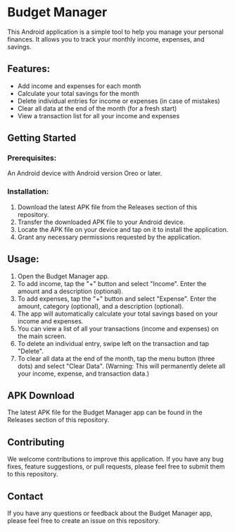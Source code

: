 <h1>Budget Manager</h1>
    <p>This Android application is a simple tool to help you manage your personal finances. It allows you to track your monthly income, expenses, and savings.</p>

<h2>Features:</h2>
    <ul>
        <li>Add income and expenses for each month</li>
        <li>Calculate your total savings for the month</li>
        <li>Delete individual entries for income or expenses (in case of mistakes)</li>
        <li>Clear all data at the end of the month (for a fresh start)</li>
        <li>View a transaction list for all your income and expenses</li>
    </ul>

<h2>Getting Started</h2>

<h3>Prerequisites:</h3>
    <p>An Android device with Android version Oreo or later.</p>

<h3>Installation:</h3>
    <ol>
        <li>Download the latest APK file from the Releases section of this repository.</li>
        <li>Transfer the downloaded APK file to your Android device.</li>
        <li>Locate the APK file on your device and tap on it to install the application.</li>
        <li>Grant any necessary permissions requested by the application.</li>
    </ol>

<h2>Usage:</h2>
    <ol>
        <li>Open the Budget Manager app.</li>
        <li>To add income, tap the "+" button and select "Income". Enter the amount and a description (optional).</li>
        <li>To add expenses, tap the "+" button and select "Expense". Enter the amount, category (optional), and a description (optional).</li>
        <li>The app will automatically calculate your total savings based on your income and expenses.</li>
        <li>You can view a list of all your transactions (income and expenses) on the main screen.</li>
        <li>To delete an individual entry, swipe left on the transaction and tap "Delete".</li>
        <li>To clear all data at the end of the month, tap the menu button (three dots) and select "Clear Data". (Warning: This will permanently delete all your income, expense, and transaction data.)</li>
    </ol>

<h2>APK Download</h2>
    <p>The latest APK file for the Budget Manager app can be found in the Releases section of this repository.</p>
 <h2>Contributing</h2>
    <p>We welcome contributions to improve this application. If you have any bug fixes, feature suggestions, or pull requests, please feel free to submit them to this repository.</p>

<h2>Contact</h2>
    <p>If you have any questions or feedback about the Budget Manager app, please feel free to create an issue on this repository.</p>
